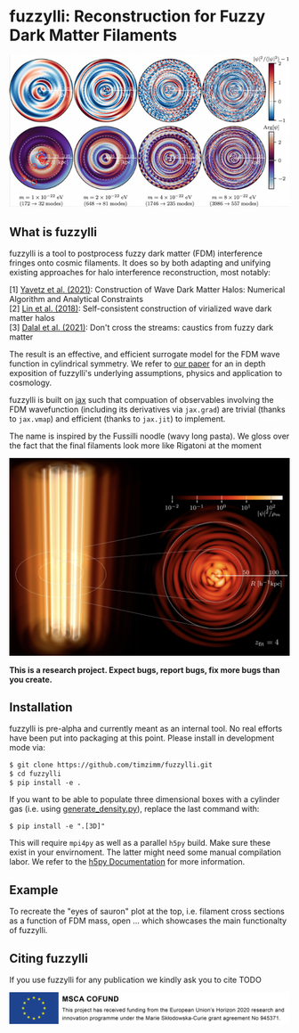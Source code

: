 # fuzzylli: Reconstruction for Fuzzy Dark Matter Filaments
<div align="center">
<img
src="https://github.com/timzimm/fuzzylli/blob/5b5b6bd7d66a69f3de60b184f99e43f75080f0c9/images/crosssections.png" alt="logo"></img>
</div>

## What is fuzzylli
fuzzylli is a tool to postprocess fuzzy dark matter (FDM) interference fringes
onto cosmic filaments. It does so by both adapting and unifying existing approaches for halo
interference reconstruction, most notably:

[1] [Yavetz et al. (2021)](https://arxiv.org/abs/2109.06125):
Construction of Wave Dark Matter Halos: Numerical Algorithm and Analytical Constraints
<br>
[2] [Lin et al. (2018)](https://arxiv.org/abs/1801.02320):
Self-consistent construction of virialized wave dark matter halos
<br>
[3] [Dalal et al. (2021)](https://arxiv.org/abs/2011.13141):
Don't cross the streams: caustics from fuzzy dark matter

The result is an effective, and efficient surrogate model for the FDM wave function in 
cylindrical symmetry. We refer to [our paper](#citing-fuzzylli)
for an in depth exposition of fuzzylli's underlying assumptions, physics and application
to cosmology.

fuzzylli is built on [jax](https://github.com/google/jax) such that compuation of observables 
involving the FDM wavefunction
(including its derivatives via `jax.grad`) are trivial (thanks to `jax.vmap`) and 
efficient (thanks to `jax.jit`) to implement.

The name is inspired by the Fussilli noodle (wavy long pasta). We gloss over the
fact that the final filaments look more like Rigatoni at the moment
<div align="center">
<img
src="https://github.com/timzimm/fuzzylli/blob/2f6bcfa22dd8e5464ef896dec482c9aafd6bd6e0/images/volume_rendering.png" alt="logo"></img>
</div>

**This is a research project. Expect bugs, report bugs, fix more bugs than you
create.**

## Installation
fuzzylli is pre-alpha and currently meant as an internal tool. No real efforts
have been put into packaging at this point. Please install in development mode
via:
```console
$ git clone https://github.com/timzimm/fuzzylli.git
$ cd fuzzylli
$ pip install -e .
```
If you want to be able to populate three dimensional boxes with a cylinder gas
(i.e. using [generate_density.py](https://github.com/timzimm/fuzzylli/blob/3c4ba7e048d663de7ae41750a81384ec8030dd77/fuzzylli/generate_density.py)),
replace the last command with:
```console
$ pip install -e ".[3D]"
```
This will require `mpi4py` as well as a parallel `h5py` build.
Make sure these exist in your envirnoment.
The latter might need some manual compilation labor. We refer to the [h5py
Documentation](https://docs.h5py.org/en/latest/mpi.html) for more information.

## Example
To recreate the "eyes of sauron" plot at the top, i.e. filament cross sections as a 
function of FDM mass,  open ... which showcases the main functionalty of fuzzylli.

## Citing fuzzylli
If you use fuzzylli for any publication we kindly ask you to cite
TODO

<div align="center">
<img
src="https://github.com/timzimm/fuzzylli/blob/820bc2c270556f4b9208f09224c53764eb6651d1/images/eu_acknowledgement_compsci_3.png" alt="logo"></img>
</div>
